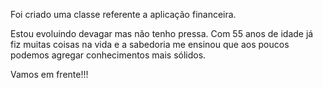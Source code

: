 Foi criado uma classe referente a aplicação financeira. 

Estou evoluindo devagar mas não tenho pressa. Com 55 anos de idade já fiz muitas coisas na vida e a sabedoria me ensinou que aos poucos podemos agregar conhecimentos mais sólidos.



Vamos em frente!!!